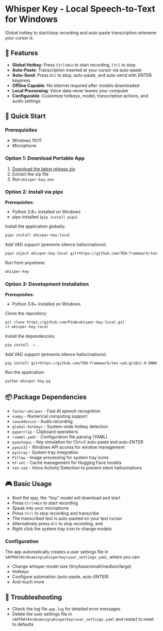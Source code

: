 # Whisper Key - Local Speech-to-Text for Windows

Global hotkey to start/stop recording and auto-paste transcription wherever your cursor is.

## 🎯 Features

- **Global Hotkey**: Press `Ctrl+Win` to start recording, `Ctrl` to stop
- **Auto-Paste**: Transcription inserted at your cursor via auto-paste
- **Auto-Send**: Press `Alt` to stop, auto-paste, and auto-send with ENTER keypress
- **Offline Capable**: No internet required after models downloaded
- **Local Processing**: Voice data never leaves your computer
- **Configurable**: Customize hotkeys, model, transcription actions, and audio settings

## 🚀 Quick Start

### Prerequisites
- Windows 10/11
- Microphone

### Option 1: Download Portable App
1. [Download the latest release zip](https://github.com/PinW/whisper-key-local/releases/latest)
2. Extract the zip file
3. Run `whisper-key.exe`

### Option 2: Install via pipx
**Prerequisites:**
- Python 3.8+ installed on Windows
- pipx installed (`pip install pipx`)

Install the application globally:
```bash
pipx install whisper-key-local
```

Add VAD support (prevents silence hallucinations):
```bash
pipx inject whisper-key-local git+https://github.com/TEN-framework/ten-vad.git@v1.0-ONNX
```

Run from anywhere:
```bash
whisper-key
```

### Option 3: Development Installation
**Prerequisites:**
- Python 3.8+ installed on Windows

Clone the repository:
```bash
git clone https://github.com/PinW/whisper-key-local.git
cd whisper-key-local
```

Install the dependencies:
```bash
pip install -e .
```

Add VAD support (prevents silence hallucinations):
```bash
pip install git+https://github.com/TEN-framework/ten-vad.git@v1.0-ONNX
```

Run the application:
```bash
python whisper-key.py
```

## 📦 Package Dependencies

- `faster-whisper` - Fast AI speech recognition
- `numpy` - Numerical computing support
- `sounddevice` - Audio recording
- `global-hotkeys` - System-wide hotkey detection  
- `pyperclip` - Clipboard operations
- `ruamel.yaml` - Configuration file parsing (YAML)
- `pyautogui` - Key simulation for Ctrl+V auto-paste and auto-ENTER
- `pywin32` - Windows API access for window management
- `pystray` - System tray integration
- `Pillow` - Image processing for system tray icons
- `hf-xet` - Cache management for Hugging Face models
- `ten-vad` - Voice Activity Detection to prevent silent hallucinations

## 🎮 Basic Usage

- Boot the app, the "tiny" model will download and start
- Press `Ctrl+Win` to start recording
- Speak into your microphone  
- Press `Ctrl` to stop recording and transcribe
- The transcribed text is auto-pasted on your text cursor
- Alternatively press `Alt` to stop recording, and 
- Right click the system tray icon to change models

### Configuration
The app automatically creates a user settings file in `%APPDATA%\Roaming\whisperkey\user_settings.yaml`, where you can:
- Change whisper model size (tiny/base/small/medium/large)
- Hotkeys
- Configure automation (auto-paste, auto-ENTER)
- And much more

## 🔧 Troubleshooting

- Check the log file `app.log` for detailed error messages
- Delete the user settings file in `%APPDATA%\Roaming\whisperkey\user_settings.yaml` and restart to reset to defaults
